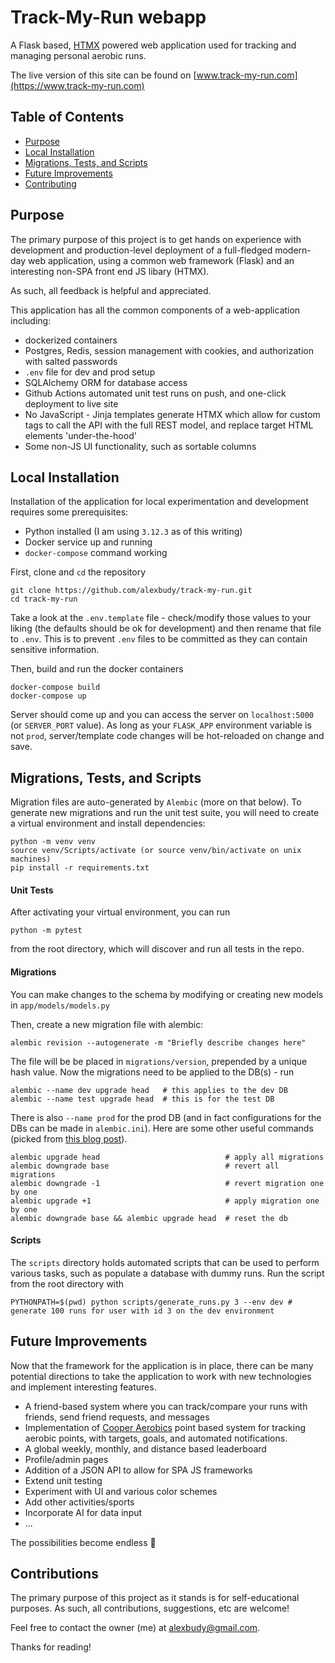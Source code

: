 # Track-My-Run webapp

A Flask based, [HTMX](https://htmx.org/) powered web application used for tracking and managing personal aerobic runs. 

The live version of this site can be found on [www.track-my-run.com](https://www.track-my-run.com)

## Table of Contents

- [Purpose](#purpose)
- [Local Installation](#local-installation)
- [Migrations, Tests, and Scripts](#migrations-tests-and-scripts)
- [Future Improvements](#future-improvements)
- [Contributing](#contributing)

## Purpose

The primary purpose of this project is to get hands on experience with development and production-level deployment of a full-fledged modern-day web application, using a common web framework (Flask) and an interesting non-SPA front end JS libary (HTMX).

As such, all feedback is helpful and appreciated.

This application has all the common components of a web-application including:
- dockerized containers
- Postgres, Redis, session management with cookies, and authorization with salted passwords
- `.env` file for dev and prod setup
- SQLAlchemy ORM for database access
- Github Actions automated unit test runs on push, and one-click deployment to live site
- No JavaScript - Jinja templates generate HTMX which allow for custom tags to call the API with the full REST model, and replace target HTML elements 'under-the-hood'
- Some non-JS UI functionality, such as sortable columns

## Local Installation
Installation of the application for local experimentation and development requires some prerequisites:
- Python installed (I am using `3.12.3` as of this writing)
- Docker service up and running
- `docker-compose` command working

First, clone and `cd` the repository
```
git clone https://github.com/alexbudy/track-my-run.git
cd track-my-run
```
Take a look at the `.env.template` file - check/modify those values to your liking (the defaults should be ok for development) and then rename that file to `.env`. This is to prevent `.env` files to be committed as they can contain sensitive information.

Then, build and run the docker containers

```
docker-compose build
docker-compose up
```
Server should come up and you can access the server on `localhost:5000` (or `SERVER_PORT` value).
As long as your `FLASK_APP` environment variable is not `prod`, server/template code changes will be hot-reloaded on change and save.

## Migrations, Tests, and Scripts
Migration files are auto-generated by `Alembic` (more on that below).
To generate new migrations and run the unit test suite, you will need to create a virtual environment and install dependencies:
```
python -m venv venv
source venv/Scripts/activate (or source venv/bin/activate on unix machines)
pip install -r requirements.txt
```

#### Unit Tests

After activating your virtual environment, you can run
```
python -m pytest
```
from the root directory, which will discover and run all tests in the repo.

#### Migrations
You can make changes to the schema by modifying or creating new models in `app/models/models.py`

Then, create a new migration file with alembic:
```
alembic revision --autogenerate -m "Briefly describe changes here"
```
The file will be  be placed in `migrations/version`, prepended by a unique hash value.
Now the migrations need to be applied to the DB(s) - run
```
alembic --name dev upgrade head   # this applies to the dev DB
alembic --name test upgrade head  # this is for the test DB
```
There is also `--name prod` for the prod DB (and in fact configurations for the DBs can be made in `alembic.ini`).
Here are some other useful commands (picked from [this blog post](https://medium.com/@johnidouglasmarangon/using-migrations-in-python-sqlalchemy-with-alembic-docker-solution-bd79b219d6a#useful-commands:~:text=database%20were%20printed.-,Useful%20commands,-In%20this%20section)).
```
alembic upgrade head                            # apply all migrations
alembic downgrade base                          # revert all migrations
alembic downgrade -1                            # revert migration one by one
alembic upgrade +1                              # apply migration one by one
alembic downgrade base && alembic upgrade head  # reset the db
```

#### Scripts
The `scripts` directory holds automated scripts that can be used to perform various tasks, such as populate a database with dummy runs. Run the script from the root directory with 
```
PYTHONPATH=$(pwd) python scripts/generate_runs.py 3 --env dev # generate 100 runs for user with id 3 on the dev environment
```

## Future Improvements
Now that the framework for the application is in place, there can be many potential directions to take the application to work with new technologies and implement interesting features.
- A friend-based system where you can track/compare your runs with friends, send friend requests, and messages
- Implementation of [Cooper Aerobics](https://www.cooperaerobics.com/Downloads/About/Aerobics-Points-System.aspx) point based system for tracking aerobic points, with targets, goals, and automated notifications.
- A global weekly, monthly, and distance based leaderboard
- Profile/admin pages
- Addition of a JSON API to allow for SPA JS frameworks
- Extend unit testing
- Experiment with UI and various color schemes
- Add other activities/sports
- Incorporate AI for data input
- ...

The possibilities become endless 🚀

## Contributions
The primary purpose of this project as it stands is for self-educational purposes. As such, all contributions, suggestions, etc are welcome!

Feel free to contact the owner (me) at alexbudy@gmail.com.

Thanks for reading!
